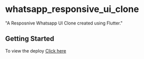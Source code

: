 # whatsapp_responsive_ui_clone

"A Resposnive Whatsapp UI Clone created using Flutter."

## Getting Started
To view the deploy [Click here](https://64f44481cba86e76989dc4f5--dulcet-sawine-f03396.netlify.app/)


